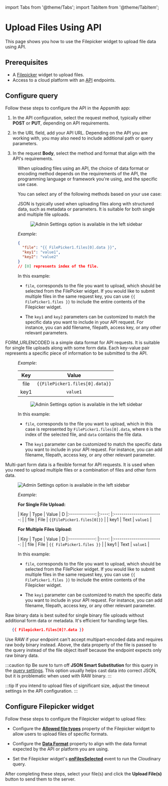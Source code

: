 import Tabs from '@theme/Tabs';
import TabItem from '@theme/TabItem';

# Upload Files Using API 

This page shows you how to use the Filepicker widget to upload file data using API.


## Prerequisites

* A [Filepicker](/reference/widgets/filepicker) widget to upload files.
* Access to a cloud platform with an [API](/connect-data/reference/rest-api) endpoints.


## Configure query

Follow these steps to configure the API in the Appsmith app:


1. In the API configuration, select the request method, typically either **POST** or **PUT**, depending on API requirements.

2. In the URL field, add your API URL. Depending on the API you are working with, you may also need to include additional path or query parameters.


3. In the request **Body**, select the method and format that align with the API's requirements. 

<dd>

When uploading files using an API, the choice of data format or encoding method depends on the requirements of the API, the programming language or framework you're using, and the specific use case. 

You can select any of the following methods based on your use case:



<Tabs>
  <TabItem value="json" label="JSON">

   JSON is typically used when uploading files along with structured data, such as metadata or parameters. It is suitable for both single and multiple file uploads.


<figure>
  <img src="/img/filepicker-json.png" style= {{width:"700px", height:"auto"}} alt="Admin Settings option is available in the left sidebar"/>
  <figcaption align = "center"><i></i></figcaption>
</figure>

<dd>

*Example*: 
```json
{
  "file": "{{ FilePicker1.files[0].data }}",
  "key1": "value1",
  "key2": "value2"
}
// [0] represents index of the file.
```



In this example:


* `file`, corresponds to the file you want to upload, which should be selected from the FilePicker widget. If you would like to submit multiple files in the same request key, you can use `{{ FilePicker1.files }}` to include the entire contents of the Filepicker widget.

* The `key1` and `key2` parameters can be customized to match the specific data you want to include in your API request. For instance, you can add filename, filepath, access key, or any other relevant parameters.
  


</dd>
   
  </TabItem>
    <TabItem value="FORM_URLENCODED" label="FORM_URLENCODED">

  FORM_URLENCODED is a simple data format for API requests. It is suitable for single file uploads along with some form data. Each key-value pair represents a specific piece of information to be submitted to the API.

<dd>

*Example*: 



|      Key      	 	|           Value          	| 
|:-------------:		|:------------------------:	|
| file          		| `{{FilePicker1.files[0].data}}` 	|
| key1 	 	| `value1`                   	|

   
  <figure>
  <img src="/img/filepicker-2-2.png" style= {{width:"700px", height:"auto"}} alt="Admin Settings option is available in the left sidebar"/>
  <figcaption align = "center"><i></i></figcaption>
</figure>

In this example:


* `file`, corresponds to the file you want to upload, which in this case is represented by `FilePicker1.files[0].data`, where `0` is the index of the selected file, and `data` contains the file data.

* The `key1` parameter can be customized to match the specific data you want to include in your API request. For instance, you can add filename, filepath, access key, or any other relevant parameter.
  


</dd>


  </TabItem>
  <TabItem value="MULTIPART_FORM_DATA" label="MULTIPART_FORM_DATA">

Multi-part form data is a flexible format for API requests. It is used when you need to upload multiple files or a combination of files and other form data.  


<figure>
  <img src="/img/filepicker-m-2.png" style= {{width:"700px", height:"auto"}} alt="Admin Settings option is available in the left sidebar"/>
  <figcaption align = "center"><i></i></figcaption>
</figure>


<dd>

*Example*: 
  
**For Single File Upload:**

|      Key      	| Type 	|           Value          	| D
|:-------------:	|:----:	|:------------------------:	|
| file          	| File 	| `{{FilePicker1.files[0]}}` 	|
| key1 	| Text 	| `value1`                   	|

**For Multiple Files Upload:**

|      Key      	| Type 	|           Value          	| D
|:-------------:	|:----:	|:------------------------:	|
| file          	| File 	| `{{ FilePicker1.files }}` 	|
| key1 	| Text 	| `value1`                   	|


In this example:

* `file`, corresponds to the file you want to upload, which should be selected from the FilePicker widget. If you would like to submit multiple files in the same request key, you can use `{{ FilePicker1.files }}` to include the entire contents of the Filepicker widget.

* The `key1` parameter can be customized to match the specific data you want to include in your API request. For instance, you can add filename, filepath, access key, or any other relevant parameter.
  

</dd>


  </TabItem>
  <TabItem value="RAW" label="RAW">
    Raw binary data is best suited for single binary file uploads without additional form data or metadata. It's efficient for handling large files.

```json
   {{ Filepicker1.files[0]?.data }}
```

Use RAW if your endpoint can't accept multipart-encoded data and requires raw body binary instead. Above, the data property of the file is passed to the query instead of the file object itself because the endpoint expects only raw binary data.


:::caution tip
Be sure to turn off **JSON Smart Substitution** for this query in the [query settings](/connect-data/reference/query-settings). This option usually helps cast data into correct JSON, but it is problematic when used with RAW binary.
:::

  </TabItem>
</Tabs>

</dd>

:::tip
If you intend to upload files of significant size, adjust the timeout settings in the API configuration.
:::








## Configure Filepicker widget

Follow these steps to configure the Filepicker widget to upload files:

* Configure the [**Allowed file types**](/reference/widgets/filepicker#allowed-file-typesarraystring) property of the Filepicker widget to allow users to upload files of specific formats.

* Configure the [**Data Format**](/reference/widgets/filepicker#data-format-string) property to align with the data format expected by the API or platform you are using.

* Set the Filepicker widget's [**onFilesSelected**](/reference/widgets/filepicker#onfilesselected) event to run the Cloudinary query.

After completing these steps, select your file(s) and click the **Upload File(s)** button to send them to the server.








